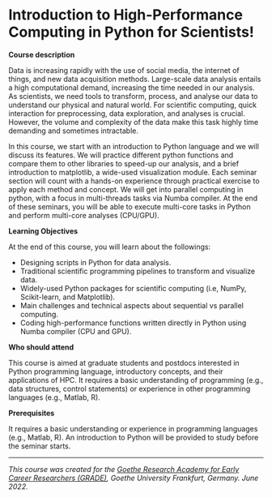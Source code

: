 # Introduction to High-Performance Computing in Python for Scientists!


**Course description**

Data is increasing rapidly with the use of social media, the internet of things, and new data acquisition methods. Large-scale data analysis entails a high computational demand, increasing the time needed in our analysis. As scientists, we need tools to transform, process, and analyse our data to understand our physical and natural world. For scientific computing, quick interaction for preprocessing, data exploration, and analyses is crucial. However, the volume and complexity of the data make this task highly time demanding and sometimes intractable.

In this course, we start with an introduction to Python language and we will discuss its features. We will practice different python functions and compare them to other libraries to speed-up our analysis, and a brief introduction to matplotlib, a wide-used visualization module. Each seminar section will count with a hands-on experience through practical exercise to apply each method and concept. We will get into parallel computing in python, with a focus in multi-threads tasks via Numba compiler. At the end of these seminars, you will be able to execute multi-core tasks in Python and perform multi-core analyses (CPU/GPU).

**Learning Objectives**

At the end of this course, you will learn about the followings:

+ Designing scripts in Python for data analysis.
+ Traditional scientific programming pipelines to transform and visualize data.
+ Widely-used Python packages for scientific computing (i.e, NumPy, Scikit-learn, and Matplotlib).
+ Main challenges and technical aspects about sequential vs parallel computing.
+ Coding high-performance functions written directly in Python using Numba compiler (CPU and GPU).

**Who should attend**

This course is aimed at graduate students and postdocs interested in Python programming language, introductory concepts, and their applications of HPC. It requires a basic understanding of programming (e.g., data structures, control statements) or experience in other programming languages (e.g., Matlab, R).

**Prerequisites**

It requires a basic understanding or experience in programming languages (e.g., Matlab, R). An introduction to Python will be provided to study before the seminar starts.

---

_This course was created for the [Goethe Research Academy for Early Career Researchers (GRADE)](https://www.goethe-university-frankfurt.de/), Goethe University Frankfurt, Germany. June 2022._
